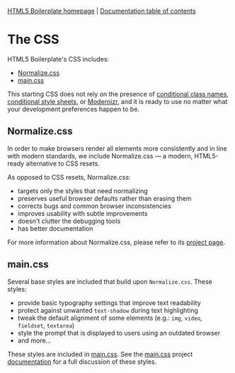 [HTML5 Boilerplate homepage](https://html5boilerplate.com/) | [Documentation
table of contents](TOC.md)

# The CSS

HTML5 Boilerplate's CSS includes:

- [Normalize.css](#normalizecss)
- [main.css](#maincss)

This starting CSS does not rely on the presence of
[conditional class names](https://www.paulirish.com/2008/conditional-stylesheets-vs-css-hacks-answer-neither/),
[conditional style sheets](https://css-tricks.com/how-to-create-an-ie-only-stylesheet/),
or [Modernizr](https://modernizr.com/), and it is ready to use no matter what
your development preferences happen to be.

## Normalize.css

In order to make browsers render all elements more consistently and in line
with modern standards, we include Normalize.css — a modern, HTML5-ready
alternative to CSS resets.

As opposed to CSS resets, Normalize.css:

- targets only the styles that need normalizing
- preserves useful browser defaults rather than erasing them
- corrects bugs and common browser inconsistencies
- improves usability with subtle improvements
- doesn't clutter the debugging tools
- has better documentation

For more information about Normalize.css, please refer to its [project
page](https://necolas.github.io/normalize.css/).

## main.css

Several base styles are included that build upon `Normalize.css`. These
styles:

- provide basic typography settings that improve text readability
- protect against unwanted `text-shadow` during text highlighting
- tweak the default alignment of some elements (e.g.: `img`, `video`,
  `fieldset`, `textarea`)
- style the prompt that is displayed to users using an outdated browser
- and more...

These styles are included in [main.css](https://github.com/h5bp/html5-boilerplate/blob/master/dist/css/main.css). See the [main.css](https://github.com/h5bp/main.css) project [documentation](https://github.com/h5bp/main.css/blob/master/README.md#features) for a full discussion of these styles.
